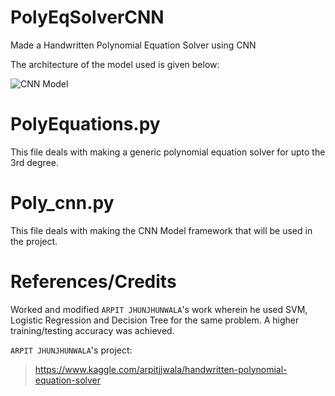 # PolyEqSolverCNN
Made a Handwritten Polynomial Equation Solver using CNN

The architecture of the model used is given below: 

![CNN Model](https://imgur.com/a/h0mm9Kg)

# PolyEquations.py 

This file deals with making a generic polynomial equation solver for upto the 3rd degree. 

# Poly_cnn.py 

This file deals with making the CNN Model framework that will be used in the project. 

# References/Credits 

Worked and modified `ARPIT JHUNJHUNWALA`'s work wherein he used SVM, Logistic Regression and Decision Tree for the same problem. A higher training/testing accuracy was achieved. 

`ARPIT JHUNJHUNWALA`'s project: 
> https://www.kaggle.com/arpitjjwala/handwritten-polynomial-equation-solver 
